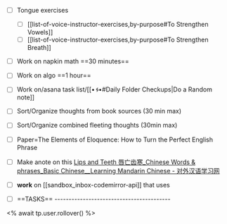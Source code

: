 
- [ ] Tongue exercises 
  - [ ] [[list-of-voice-instructor-exercises,by-purpose#To Strengthen Vowels]]
  - [ ] [[list-of-voice-instructor-exercises,by-purpose#To Strengthen Breath]]
- [ ] Work on napkin math ==30 minutes==
- [ ] Work on algo ==1 hour==
- [ ] Work on/asana task list/[[•___ᛃ___•#Daily Folder Checkups|Do a Random note]]
- [ ] Sort/Organize thoughts from book sources (30 min max)
- [ ] Sort/Organize combined fleeting thoughts (30min max)
- [ ] Paper=The Elements of Eloquence: How to Turn the Perfect English Phrase
- [ ]  Make anote on this [Lips and Teeth 唇亡齿寒\_Chinese Words & phrases\_Basic Chinese\_\_Learning Mandarin Chinese - 对外汉语学习网](https://tcfl.tingroom.com/2014/11/5814.html)
- [ ] __work__ on [[sandbox_inbox-codemirror-api]] that uses

- [ ] ==TASKS== -----------------------------------------

<% await tp.user.rollover() %>
